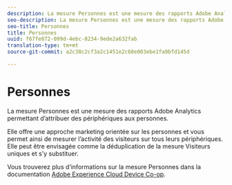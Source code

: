 ```yaml
---
description: La mesure Personnes est une mesure des rapports Adobe Analytics permettant d’attribuer des périphériques aux personnes.
seo-description: La mesure Personnes est une mesure des rapports Adobe Analytics permettant d’attribuer des périphériques aux personnes.
seo-title: Personnes
title: Personnes
uuid: f67fe072-099d-4ebc-8234-9ede2a632fab
translation-type: tm+mt
source-git-commit: a2c38c2cf3a2c1451e2c60e003ebe1fa9bfd145d

---
```



# Personnes

La mesure Personnes est une mesure des rapports Adobe Analytics permettant d’attribuer des périphériques aux personnes.

Elle offre une approche marketing orientée sur les personnes et vous permet ainsi de mesurer l’activité des visiteurs sur tous leurs périphériques. Elle peut être envisagée comme la déduplication de la mesure Visiteurs uniques et s’y substituer.

Vous trouverez plus d’informations sur la mesure Personnes dans la documentation [Adobe Experience Cloud Device Co-op](https://marketing.adobe.com/resources/help/en_US/mcdc/mcdc-people.html).
